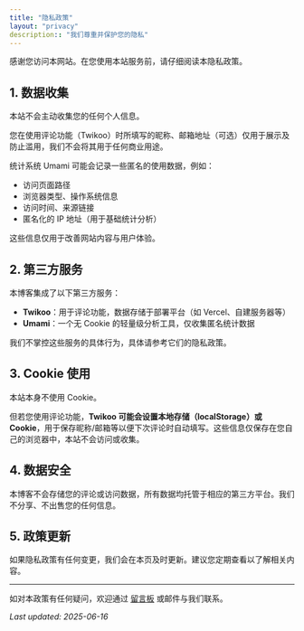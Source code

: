 ```yaml
---
title: "隐私政策"
layout: "privacy"
description:: "我们尊重并保护您的隐私"
---
```


感谢您访问本网站。在您使用本站服务前，请仔细阅读本隐私政策。

## 1. 数据收集

本站不会主动收集您的任何个人信息。

您在使用评论功能（Twikoo）时所填写的昵称、邮箱地址（可选）仅用于展示及防止滥用，我们不会将其用于任何商业用途。

统计系统 Umami 可能会记录一些匿名的使用数据，例如：

- 访问页面路径
- 浏览器类型、操作系统信息
- 访问时间、来源链接
- 匿名化的 IP 地址（用于基础统计分析）

这些信息仅用于改善网站内容与用户体验。

## 2. 第三方服务

本博客集成了以下第三方服务：

- **Twikoo**：用于评论功能，数据存储于部署平台（如 Vercel、自建服务器等）
- **Umami**：一个无 Cookie 的轻量级分析工具，仅收集匿名统计数据

我们不掌控这些服务的具体行为，具体请参考它们的隐私政策。

## 3. Cookie 使用

本站本身不使用 Cookie。

但若您使用评论功能，**Twikoo 可能会设置本地存储（localStorage）或 Cookie**，用于保存昵称/邮箱等以便下次评论时自动填写。这些信息仅保存在您自己的浏览器中，本站不会访问或收集。

## 4. 数据安全

本博客不会存储您的评论或访问数据，所有数据均托管于相应的第三方平台。我们不分享、不出售您的任何信息。

## 5. 政策更新

如果隐私政策有任何变更，我们会在本页及时更新。建议您定期查看以了解相关内容。

---

如对本政策有任何疑问，欢迎通过 [留言板](/guestbook/) 或邮件与我们联系。

_Last updated: 2025-06-16_

